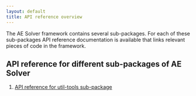 ```yaml
---
layout: default
title: API reference overview
---
```


The AE Solver framework contains several sub-packages.
For each of these sub-packages API reference documentation is available that links relevant pieces of code in the framework.

## API reference for different sub-packages of AE Solver

1. [API reference for util-tools sub-package](API_util_tools/API_index.html)
